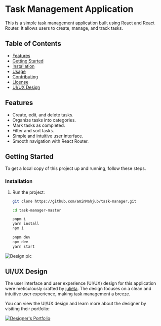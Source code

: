 # Task Management Application

This is a simple task management application built using React and React Router. It allows users to create, manage, and track tasks.

## Table of Contents

- [Features](#features)
- [Getting Started](#getting-started)
- [Installation](#installation)
- [Usage](#usage)
- [Contributing](#contributing)
- [License](#license)
- [UI/UX Design](#UI)

## Features

- Create, edit, and delete tasks.
- Organize tasks into categories.
- Mark tasks as completed.
- Filter and sort tasks.
- Simple and intuitive user interface.
- Smooth navigation with React Router.

## Getting Started

To get a local copy of this project up and running, follow these steps.

### Installation

1. Run the project:

   ```bash
   git clone https://github.com/aminMahjub/task-manager.git

   cd task-manager-master
   
   pnpm i
   yarn install
   npm i

   pnpm dev
   npm dev
   yarn start

![Design pic](https://s3-alpha-sig.figma.com/img/6ba9/b366/cf9072553d5acf7df3f3c9a45689b57d?Expires=1699228800&Signature=d3yUCaIQG8SoDqKTj4KFvVmR1gdnxlbJJPDuJF4T~A9jKgNBmfV2jzAPltIX88JzmdhxINwWSR5~hWX2pWlAGyTs6OuwWTlM79qzB595OK30Ei0vSCHEeiyezG3m5pMjei6NZEJdx9RxjgcjBDMFPiLOWLaJqq3Y2XP0vMnF9VwM2kVPY9XqWeOjvdL7e4Da5wHywfFD41IDG5aXVURSWENr4T~BZPC3GsUBhMysC1Y0FgCDQHKqnxTlfss2NNUhVyq3HEZE2-DYlmYJNMcqdBFirLPlYrKrCkQ3HY0UpQIj0boZwYGhdx9cJTPh77s~mJCTcqzUWHgYGm4QxuMCrg__&Key-Pair-Id=APKAQ4GOSFWCVNEHN3O4)


## UI/UX Design

The user interface and user experience (UI/UX) design for this application were meticulously crafted by [julieta](https://www.figma.com/community/file/1133173477581507595). The design focuses on a clean and intuitive user experience, making task management a breeze.

You can view the UI/UX design and learn more about the designer by visiting their portfolio:

[![Designer's Portfolio](https://www.figma.com/@julihabif)](https://link-to-designer-portfolio.com)
